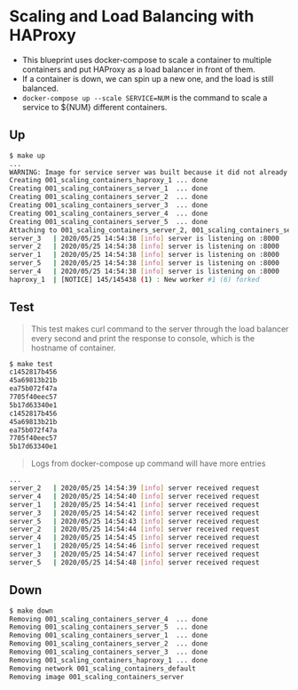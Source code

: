 # Scaling and Load Balancing with HAProxy

- This blueprint uses docker-compose to scale a container to multiple containers and put HAProxy as a load balancer in front of them.
- If a container is down, we can spin up a new one, and the load is still balanced.
- `docker-compose up --scale SERVICE=NUM` is the command to scale a service to ${NUM} different containers.  

## Up

```bash
$ make up
...
WARNING: Image for service server was built because it did not already exist. To rebuild this image you must use `docker-compose build` or `docker-compose up --build`.
Creating 001_scaling_containers_haproxy_1 ... done
Creating 001_scaling_containers_server_1  ... done
Creating 001_scaling_containers_server_2  ... done
Creating 001_scaling_containers_server_3  ... done
Creating 001_scaling_containers_server_4  ... done
Creating 001_scaling_containers_server_5  ... done
Attaching to 001_scaling_containers_server_2, 001_scaling_containers_server_4, 001_scaling_containers_server_1, 001_scaling_containers_server_3, 001_scaling_containers_server_5, 001_scaling_containers_haproxy_1
server_3   | 2020/05/25 14:54:38 [info] server is listening on :8000
server_2   | 2020/05/25 14:54:38 [info] server is listening on :8000
server_1   | 2020/05/25 14:54:38 [info] server is listening on :8000
server_5   | 2020/05/25 14:54:38 [info] server is listening on :8000
server_4   | 2020/05/25 14:54:38 [info] server is listening on :8000
haproxy_1  | [NOTICE] 145/145438 (1) : New worker #1 (6) forked
```

## Test

> This test makes curl command to the server through the load balancer every second and print the response to console, which is the hostname of container.

```bash
$ make test
c1452817b456
45a69813b21b
ea75b072f47a
7705f40eec57
5b17d63340e1
c1452817b456
45a69813b21b
ea75b072f47a
7705f40eec57
5b17d63340e1
```

> Logs from docker-compose up command will have more entries

```bash
...
server_2   | 2020/05/25 14:54:39 [info] server received request
server_4   | 2020/05/25 14:54:40 [info] server received request
server_1   | 2020/05/25 14:54:41 [info] server received request
server_3   | 2020/05/25 14:54:42 [info] server received request
server_5   | 2020/05/25 14:54:43 [info] server received request
server_2   | 2020/05/25 14:54:44 [info] server received request
server_4   | 2020/05/25 14:54:45 [info] server received request
server_1   | 2020/05/25 14:54:46 [info] server received request
server_3   | 2020/05/25 14:54:47 [info] server received request
server_5   | 2020/05/25 14:54:48 [info] server received request
```

## Down

```bash
$ make down
Removing 001_scaling_containers_server_4  ... done
Removing 001_scaling_containers_server_5  ... done
Removing 001_scaling_containers_server_1  ... done
Removing 001_scaling_containers_server_2  ... done
Removing 001_scaling_containers_server_3  ... done
Removing 001_scaling_containers_haproxy_1 ... done
Removing network 001_scaling_containers_default
Removing image 001_scaling_containers_server
```
